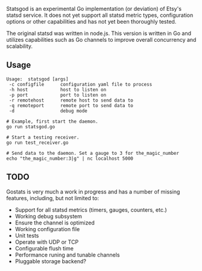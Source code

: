 Statsgod is an experimental Go implementation (or deviation) of Etsy's statsd service.  It does not yet support all statsd metric types, configuration options or other capabilities and has not yet been thoroughly tested.

The original statsd was written in node.js. This version is written in Go and utilizes capabilities such as Go channels to improve overall concurrency and scalability.

## Usage

```
Usage:  statsgod [args]
 -c configfile		configuration yaml file to process
 -h host			host to listen on
 -p port			port to listen on
 -r remotehost		remote host to send data to
 -q remoteport		remote port to send data to
 -d 				debug mode

# Example, first start the daemon.
go run statsgod.go

# Start a testing receiver.
go run test_receiver.go

# Send data to the daemon. Set a gauge to 3 for the_magic_number
echo "the_magic_number:3|g" | nc localhost 5000
```

## TODO

Gostats is very much a work in progress and has a number of missing features, including, but not limited to:

* Support for all statsd metrics (timers, gauges, counters, etc.)
* Working debug subsystem
* Ensure the channel is optimized
* Working configuration file
* Unit tests
* Operate with UDP or TCP
* Configurable flush time
* Performance runing and tunable channels
* Pluggable storage backend?
